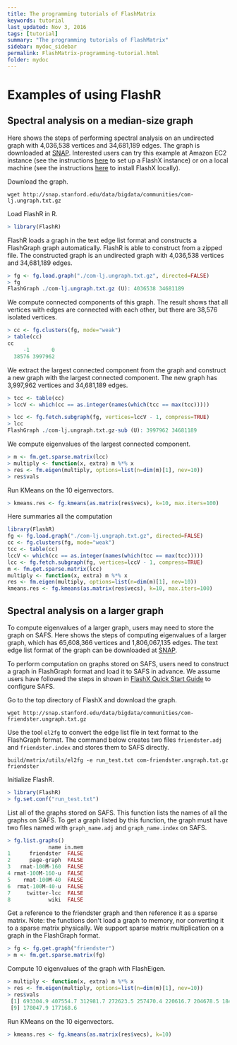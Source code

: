 ```yaml
---
title: The programming tutorials of FlashMatrix
keywords: tutorial
last_updated: Nov 3, 2016
tags: [tutorial]
summary: "The programming tutorials of FlashMatrix"
sidebar: mydoc_sidebar
permalink: FlashMatrix-programming-tutorial.html
folder: mydoc
---
```


# Examples of using FlashR
## Spectral analysis on a median-size graph
Here shows the steps of performing spectral analysis on an undirected graph with 4,036,538 vertices and 34,681,189 edges. The graph is downloaded at [SNAP](http://snap.stanford.edu/data/com-LiveJournal.html). Interested users can try this example at Amazon EC2 instance (see the instructions [here](https://github.com/icoming/FlashX/wiki/Run-FlashX-in-the-Amazon-cloud) to set up a FlashX instance) or on a local machine (see the instructions [here](https://github.com/icoming/FlashX/wiki/FlashX-Quick-Start-Guide) to install FlashX locally).

Download the graph.
```
wget http://snap.stanford.edu/data/bigdata/communities/com-lj.ungraph.txt.gz
```

Load FlashR in R.
```R
> library(FlashR)
```

FlashR loads a graph in the text edge list format and constructs a FlashGraph graph automatically. FlashR is able to construct from a zipped file. The constructed graph is an undirected graph with 4,036,538 vertices and 34,681,189 edges.
```R
> fg <- fg.load.graph("./com-lj.ungraph.txt.gz", directed=FALSE)
> fg
FlashGraph ./com-lj.ungraph.txt.gz (U): 4036538 34681189
```

We compute connected components of this graph. The result shows that all vertices with edges are connected with each other, but there are 38,576 isolated vertices.
```R
> cc <- fg.clusters(fg, mode="weak")
> table(cc)
cc
     -1       0 
  38576 3997962 
```

We extract the largest connected component from the graph and construct a new graph with the largest connected component. The new graph has 3,997,962 vertices and 34,681,189 edges.
```R
> tcc <- table(cc)
> lccV <- which(cc == as.integer(names(which(tcc == max(tcc)))))

> lcc <- fg.fetch.subgraph(fg, vertices=lccV - 1, compress=TRUE)
> lcc
FlashGraph ./com-lj.ungraph.txt.gz-sub (U): 3997962 34681189
```

We compute eigenvalues of the largest connected component.
```R
> m <- fm.get.sparse.matrix(lcc)
> multiply <- function(x, extra) m %*% x
> res <- fm.eigen(multiply, options=list(n=dim(m)[1], nev=10))
> res$vals
```

Run KMeans on the 10 eigenvectors.
```R
> kmeans.res <- fg.kmeans(as.matrix(res$vecs), k=10, max.iters=100)
```

Here summaries all the computation
```R
library(FlashR)
fg <- fg.load.graph("./com-lj.ungraph.txt.gz", directed=FALSE)
cc <- fg.clusters(fg, mode="weak")
tcc <- table(cc)
lccV <- which(cc == as.integer(names(which(tcc == max(tcc)))))
lcc <- fg.fetch.subgraph(fg, vertices=lccV - 1, compress=TRUE)
m <- fm.get.sparse.matrix(lcc)
multiply <- function(x, extra) m %*% x
res <- fm.eigen(multiply, options=list(n=dim(m)[1], nev=10))
kmeans.res <- fg.kmeans(as.matrix(res$vecs), k=10, max.iters=100)
```

## Spectral analysis on a larger graph
To compute eigenvalues of a larger graph, users may need to store the graph on SAFS. Here shows the steps of computing eigenvalues of a larger graph, which has 65,608,366 vertices and 1,806,067,135 edges. The text edge list format of the graph can be downloaded at [SNAP](http://snap.stanford.edu/data/com-Friendster.html).

To perform computation on graphs stored on SAFS, users need to construct a graph in FlashGraph format and load it to SAFS in advance. We assume users have followed the steps in shown in [FlashX Quick Start Guide](https://github.com/icoming/FlashX/wiki/FlashX-Quick-Start-Guide) to configure SAFS.

Go to the top directory of FlashX and download the graph.
```
wget http://snap.stanford.edu/data/bigdata/communities/com-friendster.ungraph.txt.gz
```

Use the tool `el2fg` to convert the edge list file in text format to the FlashGraph format. The command below creates two files `friendster.adj` and `friendster.index` and stores them to SAFS directly.
```
build/matrix/utils/el2fg -e run_test.txt com-friendster.ungraph.txt.gz friendster
```

Initialize FlashR.
```R
> library(FlashR)
> fg.set.conf("run_test.txt")
```

List all of the graphs stored on SAFS. This function lists the names of all the graphs on SAFS. To get a graph listed by this function, the graph must have two files named with `graph_name.adj` and `graph_name.index` on SAFS.
```R
> fg.list.graphs()
             name in.mem
1      friendster  FALSE
2      page-graph  FALSE
3   rmat-100M-160  FALSE
4 rmat-100M-160-u  FALSE
5    rmat-100M-40  FALSE
6  rmat-100M-40-u  FALSE
7     twitter-lcc  FALSE
8            wiki  FALSE
```

Get a reference to the friendster graph and then reference it as a sparse matrix. Note: the functions don't load a graph to memory, nor converting it to a sparse matrix physically. We support sparse matrix multiplication on a graph in the FlashGraph format.
```R
> fg <- fg.get.graph("friendster")      
> m <- fm.get.sparse.matrix(fg)
```

Compute 10 eigenvalues of the graph with FlashEigen.
```R
> multiply <- function(x, extra) m %*% x
> res <- fm.eigen(multiply, options=list(n=dim(m)[1], nev=10))
> res$vals
 [1] 693304.9 407554.7 312981.7 272623.5 257470.4 220616.7 204678.5 184447.2
 [9] 178047.9 177168.6
```

Run KMeans on the 10 eigenvectors.
```R
> kmeans.res <- fg.kmeans(as.matrix(res$vecs), k=10)
```
